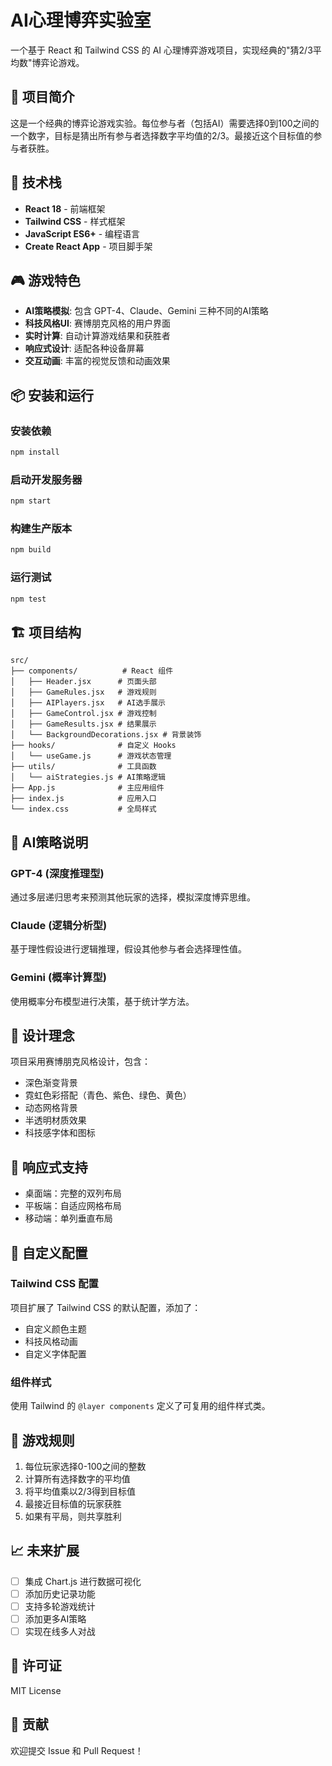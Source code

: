# AI心理博弈实验室

一个基于 React 和 Tailwind CSS 的 AI 心理博弈游戏项目，实现经典的"猜2/3平均数"博弈论游戏。

## 🎯 项目简介

这是一个经典的博弈论游戏实验。每位参与者（包括AI）需要选择0到100之间的一个数字，目标是猜出所有参与者选择数字平均值的2/3。最接近这个目标值的参与者获胜。

## 🚀 技术栈

- **React 18** - 前端框架
- **Tailwind CSS** - 样式框架
- **JavaScript ES6+** - 编程语言
- **Create React App** - 项目脚手架

## 🎮 游戏特色

- **AI策略模拟**: 包含 GPT-4、Claude、Gemini 三种不同的AI策略
- **科技风格UI**: 赛博朋克风格的用户界面
- **实时计算**: 自动计算游戏结果和获胜者
- **响应式设计**: 适配各种设备屏幕
- **交互动画**: 丰富的视觉反馈和动画效果

## 📦 安装和运行

### 安装依赖
```bash
npm install
```

### 启动开发服务器
```bash
npm start
```

### 构建生产版本
```bash
npm build
```

### 运行测试
```bash
npm test
```

## 🏗️ 项目结构

```
src/
├── components/          # React 组件
│   ├── Header.jsx      # 页面头部
│   ├── GameRules.jsx   # 游戏规则
│   ├── AIPlayers.jsx   # AI选手展示
│   ├── GameControl.jsx # 游戏控制
│   ├── GameResults.jsx # 结果展示
│   └── BackgroundDecorations.jsx # 背景装饰
├── hooks/              # 自定义 Hooks
│   └── useGame.js      # 游戏状态管理
├── utils/              # 工具函数
│   └── aiStrategies.js # AI策略逻辑
├── App.js              # 主应用组件
├── index.js            # 应用入口
└── index.css           # 全局样式
```

## 🤖 AI策略说明

### GPT-4 (深度推理型)
通过多层递归思考来预测其他玩家的选择，模拟深度博弈思维。

### Claude (逻辑分析型)
基于理性假设进行逻辑推理，假设其他参与者会选择理性值。

### Gemini (概率计算型)
使用概率分布模型进行决策，基于统计学方法。

## 🎨 设计理念

项目采用赛博朋克风格设计，包含：
- 深色渐变背景
- 霓虹色彩搭配（青色、紫色、绿色、黄色）
- 动态网格背景
- 半透明材质效果
- 科技感字体和图标

## 📱 响应式支持

- 桌面端：完整的双列布局
- 平板端：自适应网格布局
- 移动端：单列垂直布局

## 🔧 自定义配置

### Tailwind CSS 配置
项目扩展了 Tailwind CSS 的默认配置，添加了：
- 自定义颜色主题
- 科技风格动画
- 自定义字体配置

### 组件样式
使用 Tailwind 的 `@layer components` 定义了可复用的组件样式类。

## 🎯 游戏规则

1. 每位玩家选择0-100之间的整数
2. 计算所有选择数字的平均值
3. 将平均值乘以2/3得到目标值
4. 最接近目标值的玩家获胜
5. 如果有平局，则共享胜利

## 📈 未来扩展

- [ ] 集成 Chart.js 进行数据可视化
- [ ] 添加历史记录功能
- [ ] 支持多轮游戏统计
- [ ] 添加更多AI策略
- [ ] 实现在线多人对战

## 📄 许可证

MIT License

## 🤝 贡献

欢迎提交 Issue 和 Pull Request！ 